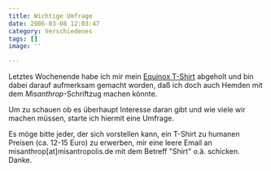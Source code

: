 ```yaml
---
title: Wichtige Umfrage
date: 2006-03-08 12:03:47
category: Verschiedenes
tags: []
image: ''

---
```


Letztes Wochenende habe ich mir mein [Equinox T-Shirt](http://www.the-groundzero.com/forum/viewtopic.php?id=99) abgeholt und bin dabei darauf aufmerksam gemacht worden, daß ich doch auch Hemden mit dem *Misanthrop*-Schriftzug machen könnte.  

  

Um zu schauen ob es überhaupt Interesse daran gibt und wie viele wir machen müssen, starte ich hiermit eine Umfrage.  

  

Es möge bitte jeder, der sich vorstellen kann, ein T-Shirt zu humanen Preisen (ca. 12-15 Euro) zu erwerben, mir eine leere Email an misanthrop[at]misantropolis.de mit dem Betreff "Shirt" o.ä. schicken. Danke.
